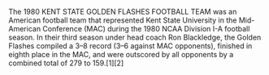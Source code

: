 The 1980 KENT STATE GOLDEN FLASHES FOOTBALL TEAM was an American football team that represented Kent State University in the Mid-American Conference (MAC) during the 1980 NCAA Division I-A football season. In their third season under head coach Ron Blackledge, the Golden Flashes compiled a 3–8 record (3–6 against MAC opponents), finished in eighth place in the MAC, and were outscored by all opponents by a combined total of 279 to 159.[1][2]
